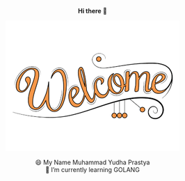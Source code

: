 <div align="center">
  <b>Hi there</b> 👋

![](github_welcome.gif)

😄 My Name Muhammad Yudha Prastya 
<br/>
🌱 I’m currently learning GOLANG  
</div>

<!--
**myudhap/myudhap** is a ✨ _special_ ✨ repository because its `README.md` (this file) appears on your GitHub profile.

Here are some ideas to get you started:

- 🔭 I’m currently working on ...
- 🌱 I’m currently learning ...
- 👯 I’m looking to collaborate on ...
- 🤔 I’m looking for help with ...
- 💬 Ask me about ...
- 📫 How to reach me: ...
- 😄 Pronouns: ...
- ⚡ Fun fact: ...
-->
